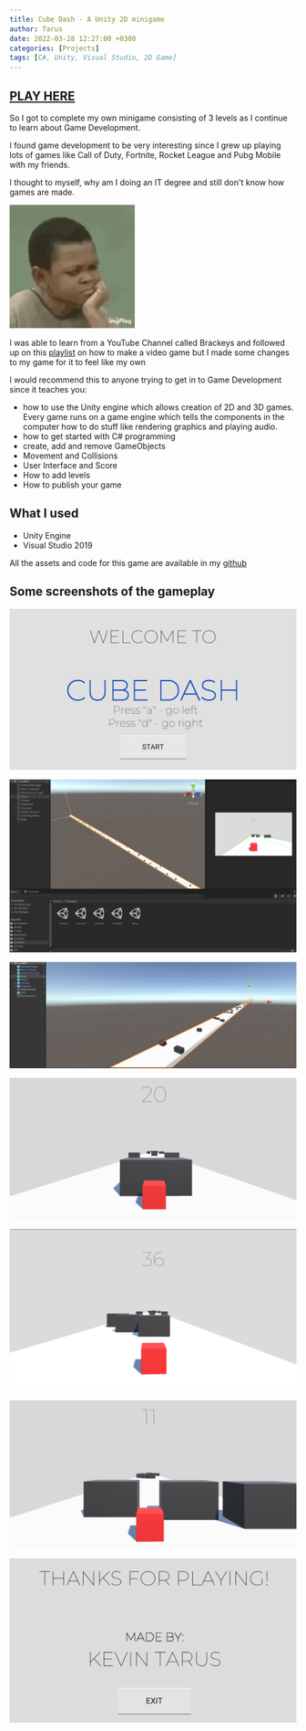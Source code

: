 ```yaml
---
title: Cube Dash - A Unity 2D minigame
author: Tarus
date: 2022-03-28 12:27:00 +0300
categories: [Projects]
tags: [C#, Unity, Visual Studio, 2D Game]
---
```


## [PLAY HERE](https://play.unity.com/mg/other/webgl-builds-170220)

So I got to complete my own minigame consisting of 3 levels as I continue to learn about Game Development.

I found game development to be very interesting since I grew up playing lots of games like Call of Duty, Fortnite, Rocket League and Pubg Mobile with my friends.

I thought to myself, why am I doing an IT degree and still don't know how games are made.

![Alt text](/assets/cubedash/giphy.webp)

I was able to learn from a YouTube Channel called Brackeys and followed up on this [playlist](https://youtube.com/playlist?list=PLPV2KyIb3jR53Jce9hP7G5xC4O9AgnOuL) on how to make a video game but I made some changes to my game for it to feel like my own 

I would recommend this to anyone trying to get in to Game Development since it teaches you:

- how to use the Unity engine which allows creation of 2D and 3D games. Every game runs on a game engine which tells the components in the computer how to do stuff like rendering graphics and playing audio.
- how to get started with C# programming
- create, add and remove GameObjects
- Movement and Collisions
- User Interface and Score
- How to add levels
- How to publish your game


## What I used
- Unity Engine 
- Visual Studio 2019

All the assets and code for this game are available in my [github](https://github.com/kevintarus/CubeDash)

## Some screenshots of the gameplay

![Alt text](/assets/cubedash/image1.png)

![Alt text](/assets/cubedash/image2.png)

![Alt text](/assets/cubedash/image3.png)

![Alt text](/assets/cubedash/image4.png)

![Alt text](/assets/cubedash/image5.png)

![Alt text](/assets/cubedash/image6.png)

![Alt text](/assets/cubedash/image7.png)

